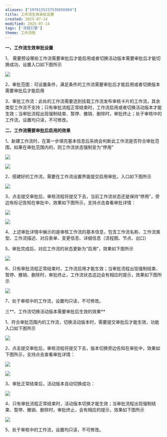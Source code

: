 ```yaml
---
aliases: ["1970135237536856904"]
title: 工作流生效审批设置
created: 2025-07-14
modified: 2025-07-14
tags: ['流程引擎']
theme: 工作流程
---
```


**一、工作流生效审批设置**

1、 需要预设哪些工作流需要审批后才能启用或者切换活动版本需要审批后才能切换成功，设置入口如下图所示

![](55af795b025e1eefe2ca62db80877324.jpg)

2、审批范围：可设置条件，满足条件的工作流需要审批后才能启用或者切换版本需要审批后才能启用

3、审批工作流：此处的工作流需要选到挂载工作流发布审核卡片的工作流，其余类型工作流不支持；只有审批流程正常结束时，工作流启用或者切换活动版本才能生效；当审批流程出现强制结束、暂停、撤销、删除时，审批终止；处于审核中的工作流，设置均只读，不可修改。

**二、工作流需要审批后启用的效果**

1、新建工作流时，在第一步填完基本信息后系统会判断此工作流是否符合审批范围，如果在审批范围内的，则工作流状态强制变为“停用”

![](e22ef52a561b23e7d4928f0dce8da006.jpg)

![](68f410f6891665750407e0562775c5b8.jpg)

2、搭建好的工作流，需要在工作流设置界面提交启用审批，入口如下图所示

![](39ecd7ab82b6a17bb4923b57ac256840.jpg)

3、点击提交审批后，审核流程将提交下去，当前工作流状态还是保持“停用”，旁边有标记告知在审批中，效果如下图所示，支持点击查看审批详情：

![](787164f9bc3ca539ce81abe3d4c90574.jpg)

![](2d8e5646de4e2cd0e27c828c720a1131.jpg)

4、上述审批详情中展示的是审核工作流的基本信息，包含工作流名称、工作流类型、工作流描述、对应表单、变更信息、详细信息（流程图、节点、出口）

5、审批完成后，对应工作流的状态更新为“启用”，效果如下图所示

![](1f55e481849b155adf3d0ee94a294647.jpg)

6、只有审批流程正常结束时，工作流启用才能生效；当审批流程出现强制结束、暂停、撤销、删除时，审批终止，工作流状态这边会有相应的提示，效果如下图所示

![](572f72625b4c2f339f7c8c8d1c220805.jpg)

7、处于审核中的工作流，设置均只读，不可修改。

三**、工作流切换活动版本需要审批后生效的效果**

1、符合审批范围内的工作流，切换活动版本时，需要提交审批后才能生效，功能入口如下图所示

![](24c3824fd1d3c4c82f6c3027812cec4d.jpg)

2、点击提交审批后，审核流程将提交下去，版本切换旁边告知在审批中，效果如下图所示，支持点击查看审批详情：

**![](ee212c88aeba2faaba8b3c739394e9ed.jpg)**

**![](d48b3a3948fbe1e32de1e660f923df39.jpg)**

3、审批正常结束后，活动版本自动切换成功：

**![](917a3e92b29b8598e7bc3ec79e48cf11.jpg)**

4、只有审批流程正常结束时，活动版本切换才能生效；当审批流程出现强制结束、暂停、撤销、删除时，审批终止，会有相应的提示，效果如下图所示

**![](144a5ed65b9b31aa105367d34d46a290.jpg)**

5、处于审核中的工作流，设置均只读，不可修改。